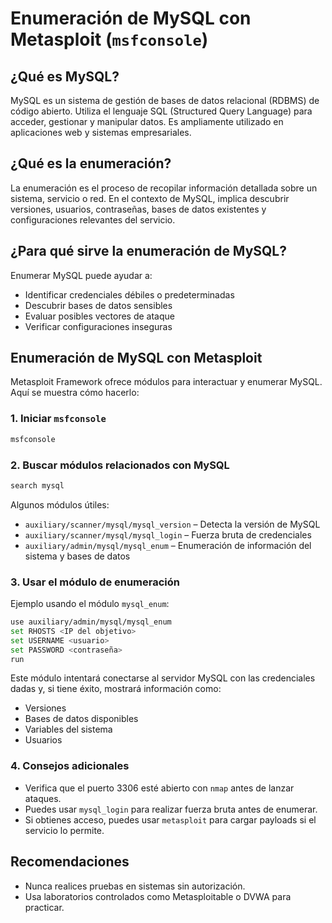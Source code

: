 # Enumeración de MySQL con Metasploit (`msfconsole`)

## ¿Qué es MySQL?

MySQL es un sistema de gestión de bases de datos relacional (RDBMS) de código abierto. Utiliza el lenguaje SQL (Structured Query Language) para acceder, gestionar y manipular datos. Es ampliamente utilizado en aplicaciones web y sistemas empresariales.

## ¿Qué es la enumeración?

La enumeración es el proceso de recopilar información detallada sobre un sistema, servicio o red. En el contexto de MySQL, implica descubrir versiones, usuarios, contraseñas, bases de datos existentes y configuraciones relevantes del servicio.

## ¿Para qué sirve la enumeración de MySQL?

Enumerar MySQL puede ayudar a:

- Identificar credenciales débiles o predeterminadas
- Descubrir bases de datos sensibles
- Evaluar posibles vectores de ataque
- Verificar configuraciones inseguras

## Enumeración de MySQL con Metasploit

Metasploit Framework ofrece módulos para interactuar y enumerar MySQL. Aquí se muestra cómo hacerlo:

### 1. Iniciar `msfconsole`

```bash
msfconsole
```

### 2. Buscar módulos relacionados con MySQL

```bash
search mysql
```

Algunos módulos útiles:
- `auxiliary/scanner/mysql/mysql_version` – Detecta la versión de MySQL
- `auxiliary/scanner/mysql/mysql_login` – Fuerza bruta de credenciales
- `auxiliary/admin/mysql/mysql_enum` – Enumeración de información del sistema y bases de datos

### 3. Usar el módulo de enumeración

Ejemplo usando el módulo `mysql_enum`:

```bash
use auxiliary/admin/mysql/mysql_enum
set RHOSTS <IP del objetivo>
set USERNAME <usuario>
set PASSWORD <contraseña>
run
```

Este módulo intentará conectarse al servidor MySQL con las credenciales dadas y, si tiene éxito, mostrará información como:
- Versiones
- Bases de datos disponibles
- Variables del sistema
- Usuarios

### 4. Consejos adicionales

- Verifica que el puerto 3306 esté abierto con `nmap` antes de lanzar ataques.
- Puedes usar `mysql_login` para realizar fuerza bruta antes de enumerar.
- Si obtienes acceso, puedes usar `metasploit` para cargar payloads si el servicio lo permite.

## Recomendaciones

- Nunca realices pruebas en sistemas sin autorización.
- Usa laboratorios controlados como Metasploitable o DVWA para practicar.

